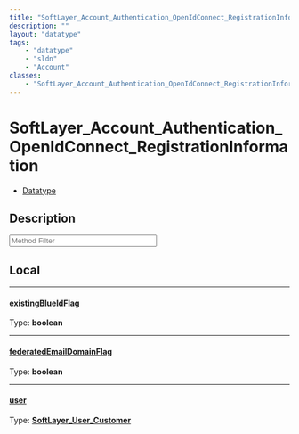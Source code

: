 ```yaml
---
title: "SoftLayer_Account_Authentication_OpenIdConnect_RegistrationInformation"
description: ""
layout: "datatype"
tags:
    - "datatype"
    - "sldn"
    - "Account"
classes:
    - "SoftLayer_Account_Authentication_OpenIdConnect_RegistrationInformation"
---
```


# SoftLayer_Account_Authentication_OpenIdConnect_RegistrationInformation
<div id='service-datatype'>
    <ul id='sldn-reference-tabs'>
        <li id='datatype'> <a href='/reference/datatypes/SoftLayer_Account_Authentication_OpenIdConnect_RegistrationInformation' >Datatype</a></li>
    </ul>
</div>

## Description 






<!-- Service Filer BEGIN -->
<div class="view-filters">
        <div class="clearfix">
            <div class="search-input-box">
                <input placeholder="Method Filter" onkeyup="titleSearch(inputId='prop-input', divId='properties', elementClass='prop-row')" 
                    type="text" id="prop-input" value="" size="30" maxlength="128" class="form-text">
            </div>
        </div>
</div>
<!-- Service Filer END -->

<div id="properties" class="content">
<div id="localProperties" class="prop-content" >

## Local
-----
[existingBlueIdFlag]: #existingblueidflag
#### [existingBlueIdFlag]
  
<span class="type-label">Type: </span>**boolean**

-----
[federatedEmailDomainFlag]: #federatedemaildomainflag
#### [federatedEmailDomainFlag]
  
<span class="type-label">Type: </span>**boolean**

-----
[user]: #user
#### [user]
  
<span class="type-label">Type: </span>**<a href='/reference/datatypes/SoftLayer_User_Customer'>SoftLayer_User_Customer </a>**

</div>
<!-- LOCAL PROPERTY END -->

</div>


